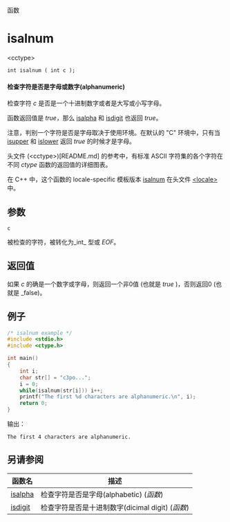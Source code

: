 函数

# isalnum

\<cctype\>

`int isalnum ( int c );`

#### 检查字符是否是字母或数字(alphanumeric)

检查字符 _c_ 是否是一个十进制数字或者是大写或小写字母。

函数返回值是 _true_，那么 [isalpha](isalpha.md) 和 [isdigit](isdigit.md) 也返回 _true_。

注意，判别一个字符是否是字母取决于使用环境。在默认的 "C" 环境中，只有当 [isupper](isupper.md) 和 [islower](islower.md) 返回 _true_ 的时候才是字母。

头文件 (\<cctype\>)[README.md] 的参考中，有标准 ASCII 字符集的各个字符在不同 _ctype_ 函数的返回值的详细图表。

在 C++ 中，这个函数的 locale-specific 模板版本 [isalnum](../../Other/locale/isalnum.md) 在头文件 [\<locale\>](../../Other/locale/README.md)中。


## 参数

`c`

被检查的字符，被转化为_int_ 型或 _EOF_。


## 返回值
如果 _c_ 的确是一个数字或字母，则返回一个非0值 (也就是 _true_ )，否则返回0 (也就是 _false)。

## 例子

```cpp
/* isalnum example */
#include <stdio.h>
#include <ctype.h>

int main()
{
	int i;
	char str[] = "c3po...";
	i = 0;
	while(isalnum(str[i])) i++;
	printf("The first %d characters are alphanumeric.\n", i);
	return 0;
}
```

输出：  
```
The first 4 characters are alphanumeric.
```


## 另请参阅

函数名                | 描述
--------------------- | ---------------
[isalpha](isalpha.md) | 检查字符是否是字母(alphabetic) (_函数_)
[isdigit](isdigit.md) | 检查字符是否是十进制数字(dicimal digit) (_函数_)
